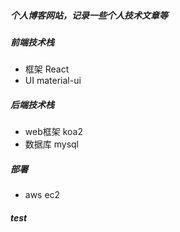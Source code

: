 ##### 个人博客网站，记录一些个人技术文章等
##### 前端技术栈
* 框架 React
* UI material-ui
##### 后端技术栈
* web框架 koa2
* 数据库 mysql
##### 部署
* aws ec2
##### test
